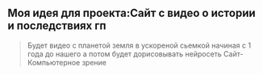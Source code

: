 ## Моя идея для проекта:Сайт с видео о истории и последствиях гп
> Будет видео с планетой земля в ускореной сьемкой начиная с 1 года до нашего а потом будет дорисовывать нейросеть
>Сайт-Компьютерное зрение
